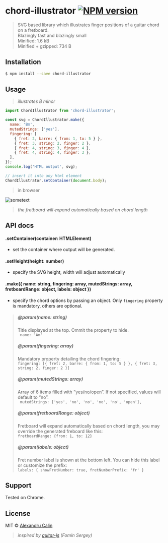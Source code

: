 # chord-illustrator [![NPM version][npm-image]][npm-url]

> SVG based library which illustrates finger positions of a guitar chord on a fretboard.\
> Blazingly fast and blazingly small\
> Minified: 1.6 kB\
> Minified + gzipped: 734 B

## Installation

```sh
$ npm install --save chord-illustrator
```

## Usage

> _illustrates B minor_

```js
import ChordIllustrator from 'chord-illustrator';

const svg = ChordIllustrator.make({
  name: 'Bm',
  mutedStrings: ['yes'],
  fingering: [
    { fret: 2, barre: { from: 1, to: 5 } },
    { fret: 3, string: 2, finger: 2 },
    { fret: 4, string: 3, finger: 4 },
    { fret: 4, string: 4, finger: 3 },
  ],
});
console.log('HTML output', svg);

// insert it into any html element
ChordIllustrator.setContainer(document.body);
```

> in browser

![sometext](https://i.ibb.co/pzGZ1Db/Screen-Shot-2019-01-29-at-15-00-58.png)

> _the fretboard will expand automatically based on chord length_

## API docs

#### .setContainer(container: HTMLElement)

- set the container where output will be generated.

#### .setHeight(height: number)

- specify the SVG height, width will adjust automatically

#### .make({ name: string, fingering: array, mutedStrings: array, fretboardRange: object, labels: object })

- specify the chord options by passing an object. Only `fingering` property is mandatory, others are optional.

> ##### @param(name: string)
>
> Title displayed at the top. Ommit the property to hide. \
> ` name: 'Am'`
>
> ##### @param(fingering: array)
>
> Mandatory property detailing the chord fingering: \
> `fingering: [{ fret: 2, barre: { from: 1, to: 5 } }, { fret: 3, string: 2, finger: 2 }]`
>
> ##### @param(mutedStrings: array)
>
> Array of 6 items filled with ”yes/no/open”. If not specified, values will default to “no”. \
> ` mutedStrings: ['yes', 'no', 'no', 'no', 'no', 'open'],`
>
> ##### @param(fretboardRange: object)
>
> Fretboard will expand automatically based on chord length, you may override the generated freboard like this: \
> `fretboardRange: {from: 1, to: 12}`
>
> ##### @param(labels: object)
>
> Fret number label is shown at the bottom left. You can hide this label or customize the prefix: \
> `labels: { showFretNumber: true, fretNumberPrefix: 'fr' }`

## Support

Tested on Chrome.

## License

MIT © [Alexandru Calin](https://getpericles.com/)

> _inspired by [guitar-js](https://www.npmjs.com/package/guitar-js) (Fomin Sergey)_

[npm-image]: https://badge.fury.io/js/chord-illustrator.svg
[npm-url]: https://npmjs.org/package/chord-illustrator
